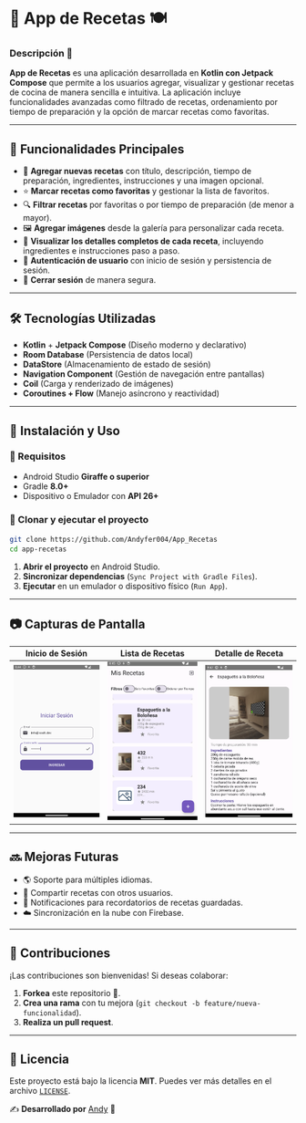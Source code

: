 # 📌 App de Recetas 🍽️

### Descripción 📖
**App de Recetas** es una aplicación desarrollada en **Kotlin con Jetpack Compose** que permite a los usuarios agregar, visualizar y gestionar recetas de cocina de manera sencilla e intuitiva. La aplicación incluye funcionalidades avanzadas como filtrado de recetas, ordenamiento por tiempo de preparación y la opción de marcar recetas como favoritas.

---

## 🚀 Funcionalidades Principales
- 📌 **Agregar nuevas recetas** con título, descripción, tiempo de preparación, ingredientes, instrucciones y una imagen opcional.
- ⭐ **Marcar recetas como favoritas** y gestionar la lista de favoritos.
- 🔍 **Filtrar recetas** por favoritas o por tiempo de preparación (de menor a mayor).
- 🖼️ **Agregar imágenes** desde la galería para personalizar cada receta.
- 📜 **Visualizar los detalles completos de cada receta**, incluyendo ingredientes e instrucciones paso a paso.
- 🔐 **Autenticación de usuario** con inicio de sesión y persistencia de sesión.
- 🚪 **Cerrar sesión** de manera segura.

---

## 🛠️ Tecnologías Utilizadas
- **Kotlin** + **Jetpack Compose** (Diseño moderno y declarativo)
- **Room Database** (Persistencia de datos local)
- **DataStore** (Almacenamiento de estado de sesión)
- **Navigation Component** (Gestión de navegación entre pantallas)
- **Coil** (Carga y renderizado de imágenes)
- **Coroutines + Flow** (Manejo asíncrono y reactividad)

---

## 📲 Instalación y Uso
### 📌 Requisitos
- Android Studio **Giraffe o superior**
- Gradle **8.0+**
- Dispositivo o Emulador con **API 26+**

### 🔧 Clonar y ejecutar el proyecto
```sh
git clone https://github.com/Andyfer004/App_Recetas
cd app-recetas
```
1. **Abrir el proyecto** en Android Studio.
2. **Sincronizar dependencias** (`Sync Project with Gradle Files`).
3. **Ejecutar** en un emulador o dispositivo físico (`Run App`).

---

## 📷 Capturas de Pantalla
| Inicio de Sesión | Lista de Recetas | Detalle de Receta |
|-----------------|----------------|------------------|
| ![Login](screenshots/login.png) | ![Lista](screenshots/recetas.png) | ![Detalle](screenshots/detalle.png) |

---

## 🔜 Mejoras Futuras
- 🌎 Soporte para múltiples idiomas.
- 📲 Compartir recetas con otros usuarios.
- 🔔 Notificaciones para recordatorios de recetas guardadas.
- ☁️ Sincronización en la nube con Firebase.

---

## 🤝 Contribuciones
¡Las contribuciones son bienvenidas! Si deseas colaborar:
1. **Forkea** este repositorio 🍴.
2. **Crea una rama** con tu mejora (`git checkout -b feature/nueva-funcionalidad`).
3. **Realiza un pull request**.

---

## 📄 Licencia
Este proyecto está bajo la licencia **MIT**. Puedes ver más detalles en el archivo [`LICENSE`](LICENSE).

✍️ **Desarrollado por** [Andy](https://github.com/Andyfer004) 🚀
